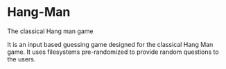 # Hang-Man
The classical Hang man game

It is an input based guessing game designed for the classical Hang Man game. It uses filesystems pre-randomized to provide random questions to the users.

